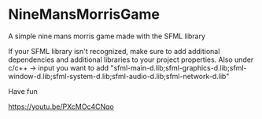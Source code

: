 # NineMansMorrisGame
A simple nine mans morris game made with the SFML library

If your SFML library isn't recognized, make sure to add additional dependencies and additional libraries to your project properties.
Also under c/c++ -> input you want to add "sfml-main-d.lib;sfml-graphics-d.lib;sfml-window-d.lib;sfml-system-d.lib;sfml-audio-d.lib;sfml-network-d.lib"

Have fun


https://youtu.be/PXcMOc4CNqo
